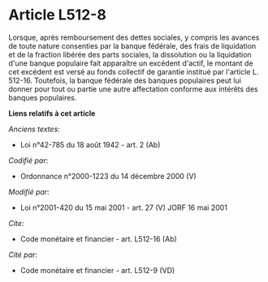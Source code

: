# Article L512-8

Lorsque, après remboursement des dettes sociales, y compris les avances de toute nature consenties par la banque fédérale,
des frais de liquidation et de la fraction libérée des parts sociales, la dissolution ou la liquidation d'une banque
populaire fait apparaître un excédent d'actif, le montant de cet excédent est versé au fonds collectif de garantie institué
par l'article L. 512-16. Toutefois, la banque fédérale des banques populaires peut lui donner pour tout ou partie une autre
affectation conforme aux intérêts des banques populaires.

**Liens relatifs à cet article**

_Anciens textes_:

  - Loi n°42-785 du 18 août 1942 - art. 2 (Ab)

_Codifié par_:

  - Ordonnance n°2000-1223 du 14 décembre 2000 (V)

_Modifié par_:

  - Loi n°2001-420 du 15 mai 2001 - art. 27 (V) JORF 16 mai 2001

_Cite_:

  - Code monétaire et financier - art. L512-16 (Ab)

_Cité par_:

  - Code monétaire et financier - art. L512-9 (VD)

